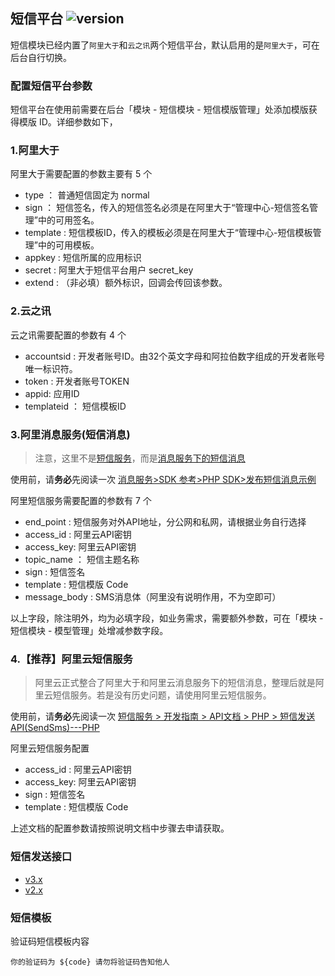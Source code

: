 ## 短信平台 ![version](https://img.shields.io/github/release/ztbcms/ztbcms-Sms.svg?maxAge=36000)

短信模块已经内置了`阿里大于`和`云之讯`两个短信平台，默认启用的是`阿里大于`，可在后台自行切换。

### 配置短信平台参数

短信平台在使用前需要在后台「模块 - 短信模块 - 短信模版管理」处添加模版获得模版 ID。详细参数如下，

### 1.阿里大于

阿里大于需要配置的参数主要有 5 个

- type ： 普通短信固定为 normal   
- sign ： 短信签名，传入的短信签名必须是在阿里大于“管理中心-短信签名管理”中的可用签名。  
- template : 短信模板ID，传入的模板必须是在阿里大于“管理中心-短信模板管理”中的可用模板。  
- appkey : 短信所属的应用标识  
- secret : 阿里大于短信平台用户 secret_key  
- extend : （非必填）额外标识，回调会传回该参数。  

### 2.云之讯

云之讯需要配置的参数有 4 个

- accountsid : 开发者账号ID。由32个英文字母和阿拉伯数字组成的开发者账号唯一标识符。  
- token : 开发者账号TOKEN  
- appid: 应用ID  
- templateid ： 短信模板ID  

### 3.阿里消息服务(短信消息)

> 注意，这里不是[短信服务](https://www.aliyun.com/product/sms)，而是[消息服务下的短信消息](https://www.aliyun.com/product/mns)

使用前，请**务必**先阅读一次 [消息服务>SDK 参考>PHP SDK>发布短信消息示例](https://help.aliyun.com/document_detail/51929.html)

阿里短信服务需要配置的参数有 7 个

- end_point : 短信服务对外API地址，分公网和私网，请根据业务自行选择
- access_id : 阿里云API密钥
- access_key: 阿里云API密钥
- topic_name ： 短信主题名称
- sign : 短信签名
- template : 短信模版 Code
- message_body : SMS消息体（阿里没有说明作用，不为空即可）

以上字段，除注明外，均为必填字段，如业务需求，需要额外参数，可在「模块 - 短信模块 - 模型管理」处增减参数字段。

### 4.【推荐】阿里云短信服务
> 阿里云正式整合了阿里大于和阿里云消息服务下的短信消息，整理后就是阿里云短信服务。若是没有历史问题，请使用阿里云短信服务。

使用前，请**务必**先阅读一次 [短信服务 > 开发指南 > API文档 > PHP > 短信发送API(SendSms)---PHP](https://help.aliyun.com/document_detail/55451.html) 

阿里云短信服务配置

- access_id : 阿里云API密钥
- access_key: 阿里云API密钥
- sign : 短信签名
- template : 短信模版 Code

上述文档的配置参数请按照说明文档中步骤去申请获取。

### 短信发送接口

- [v3.x](3.x.md)
- [v2.x](2.x.md)


### 短信模板

验证码短信模板内容
```
你的验证码为 ${code} 请勿将验证码告知他人
```
